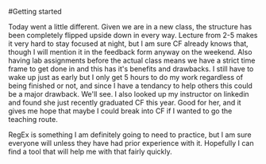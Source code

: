 #Getting started

Today went a little different. Given we are in a new class, the structure has been completely flipped upside down in every way. Lecture from 2-5 makes it very hard to stay focused at night, but I am sure CF already knows that, though I will mention it in the feedback form anyway on the weekend. Also having lab assignments before the actual class means we have a strict time frame to get done in and this has it's benefits and drawbacks. I still have to wake up just as early but I only get 5 hours to do my work regardless of being finished or not, and since I have a tendancy to help others this could be a major drawback. We'll see. I also looked up my instructor on linkedin and found she just recently graduated CF this year. Good for her, and it gives me hope that maybe I could break into CF if I wanted to go the teaching route.

RegEx is something I am definitely going to need to practice, but I am sure everyone will unless they have had prior experience with it. Hopefully I can find a tool that will help me with that fairly quickly.
